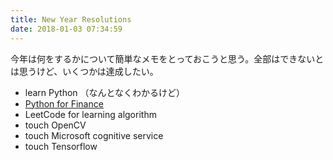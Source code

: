 ```yaml
---
title: New Year Resolutions
date: 2018-01-03 07:34:59
---
```

今年は何をするかについて簡単なメモをとっておこうと思う。全部はできないとは思うけど、いくつかは達成したい。

* learn Python （なんとなくわかるけど）
* [Python for Finance](https://www.packtpub.com/big-data-and-business-intelligence/python-finance-second-edition)
* LeetCode for learning algorithm
* touch OpenCV
* touch Microsoft cognitive service
* touch Tensorflow
